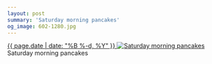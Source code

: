 ```yaml
---
layout: post
summary: 'Saturday morning pancakes'
og_image: 602-1280.jpg
---
```


<p>
 <time>
  <a href="/602">
   {{ page.date | date: "%B %-d, %Y" }}
  </a>
 </time>
 <a href="/602">
  <img alt="Saturday morning pancakes" sizes="(min-width: 700px) 50vw, calc(100vw - 2rem)" src="{{ site.assets_url }}/602-640.jpg" srcset="{{ site.assets_url }}/602-320.jpg 320w, {{ site.assets_url }}/602-640.jpg 640w, {{ site.assets_url }}/602-960.jpg 960w, {{ site.assets_url }}/602-1280.jpg 1280w"/>
 </a>
 <span>
  Saturday morning pancakes
 </span>
</p>

